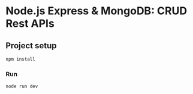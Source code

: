 # Node.js Express & MongoDB: CRUD Rest APIs

## Project setup

```
npm install
```

### Run

```
node run dev
```
